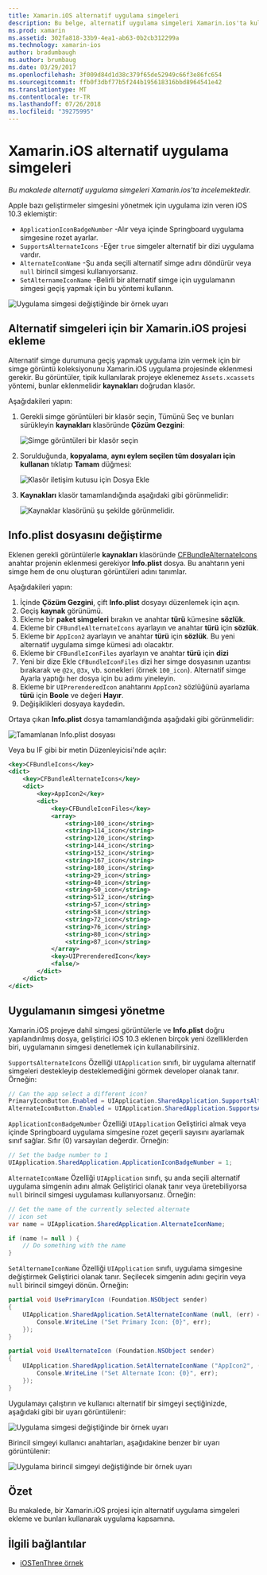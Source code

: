 ```yaml
---
title: Xamarin.iOS alternatif uygulama simgeleri
description: Bu belge, alternatif uygulama simgeleri Xamarin.ios'ta kullanmayı açıklar. Bir Xamarin.iOS projesi için bu simgeler ekleme, Info.plist dosyasında değişiklik yapma ve uygulamanın simgesi programlı olarak yönetmek nasıl ele alınmaktadır.
ms.prod: xamarin
ms.assetid: 302fa818-33b9-4ea1-ab63-0b2cb312299a
ms.technology: xamarin-ios
author: bradumbaugh
ms.author: brumbaug
ms.date: 03/29/2017
ms.openlocfilehash: 3f009d84d1d38c379f65de52949c66f3e86fc654
ms.sourcegitcommit: ffb0f3dbf77b5f244b195618316bbd8964541e42
ms.translationtype: MT
ms.contentlocale: tr-TR
ms.lasthandoff: 07/26/2018
ms.locfileid: "39275995"
---
```

# <a name="alternate-app-icons-in-xamarinios"></a>Xamarin.iOS alternatif uygulama simgeleri

_Bu makalede alternatif uygulama simgeleri Xamarin.ios'ta incelemektedir._

Apple bazı geliştirmeler simgesini yönetmek için uygulama izin veren iOS 10.3 eklemiştir:

 - `ApplicationIconBadgeNumber` -Alır veya içinde Springboard uygulama simgesine rozet ayarlar.
 - `SupportsAlternateIcons` -Eğer `true` simgeler alternatif bir dizi uygulama vardır.
 - `AlternateIconName` -Şu anda seçili alternatif simge adını döndürür veya `null` birincil simgesi kullanıyorsanız.
 - `SetAlternameIconName` -Belirli bir alternatif simge için uygulamanın simgesi geçiş yapmak için bu yöntemi kullanın.

![](alternate-app-icons-images/icons04.png "Uygulama simgesi değiştiğinde bir örnek uyarı")

<a name="Adding-Alternate-Icons" />

## <a name="adding-alternate-icons-to-a-xamarinios-project"></a>Alternatif simgeleri için bir Xamarin.iOS projesi ekleme

Alternatif simge durumuna geçiş yapmak uygulama izin vermek için bir simge görüntü koleksiyonunu Xamarin.iOS uygulama projesinde eklenmesi gerekir. Bu görüntüler, tipik kullanılarak projeye eklenemez `Assets.xcassets` yöntemi, bunlar eklenmelidir **kaynakları** doğrudan klasör.

Aşağıdakileri yapın:

1. Gerekli simge görüntüleri bir klasör seçin, Tümünü Seç ve bunları sürükleyin **kaynakları** klasöründe **Çözüm Gezgini**:

    ![](alternate-app-icons-images/icons00.png "Simge görüntüleri bir klasör seçin")

2. Sorulduğunda, **kopyalama**, **aynı eylem seçilen tüm dosyaları için kullanan** tıklatıp **Tamam** düğmesi:

    ![](alternate-app-icons-images/icons02.png "Klasör iletişim kutusu için Dosya Ekle")

3. **Kaynakları** klasör tamamlandığında aşağıdaki gibi görünmelidir:

    ![](alternate-app-icons-images/icons01.png "Kaynaklar klasörünü şu şekilde görünmelidir.")

<a name="Modifying-the-Info.plist-File" />

## <a name="modifying-the-infoplist-file"></a>Info.plist dosyasını değiştirme

Eklenen gerekli görüntülerle **kaynakları** klasöründe [CFBundleAlternateIcons](https://developer.apple.com/library/content/documentation/General/Reference/InfoPlistKeyReference/Articles/CoreFoundationKeys.html#//apple_ref/doc/uid/TP40009249-SW13) anahtar projenin eklenmesi gerekiyor **Info.plist** dosya. Bu anahtarın yeni simge hem de onu oluşturan görüntüleri adını tanımlar.

Aşağıdakileri yapın:

1. İçinde **Çözüm Gezgini**, çift **Info.plist** dosyayı düzenlemek için açın.
2. Geçiş **kaynak** görünümü.
3. Ekleme bir **paket simgeleri** bırakın ve anahtar **türü** kümesine **sözlük**.
4. Ekleme bir `CFBundleAlternateIcons` ayarlayın ve anahtar **türü** için **sözlük**.
5. Ekleme bir `AppIcon2` ayarlayın ve anahtar **türü** için **sözlük**. Bu yeni alternatif uygulama simge kümesi adı olacaktır.
6. Ekleme bir `CFBundleIconFiles` ayarlayın ve anahtar **türü** için **dizi**
7. Yeni bir dize Ekle `CFBundleIconFiles` dizi her simge dosyasının uzantısı bırakarak ve `@2x`, `@3x`, vb. sonekleri (örnek `100_icon`). Alternatif simge Ayarla yaptığı her dosya için bu adımı yineleyin.
8. Ekleme bir `UIPrerenderedIcon` anahtarını `AppIcon2` sözlüğünü ayarlama **türü** için **Boole** ve değeri **Hayır**.
9. Değişiklikleri dosyaya kaydedin.

Ortaya çıkan **Info.plist** dosya tamamlandığında aşağıdaki gibi görünmelidir:

![](alternate-app-icons-images/icons03.png "Tamamlanan Info.plist dosyası")

Veya bu IF gibi bir metin Düzenleyicisi'nde açılır:

```xml
<key>CFBundleIcons</key>
<dict>
    <key>CFBundleAlternateIcons</key>
    <dict>
        <key>AppIcon2</key>
        <dict>
            <key>CFBundleIconFiles</key>
            <array>
                <string>100_icon</string>
                <string>114_icon</string>
                <string>120_icon</string>
                <string>144_icon</string>
                <string>152_icon</string>
                <string>167_icon</string>
                <string>180_icon</string>
                <string>29_icon</string>
                <string>40_icon</string>
                <string>50_icon</string>
                <string>512_icon</string>
                <string>57_icon</string>
                <string>58_icon</string>
                <string>72_icon</string>
                <string>76_icon</string>
                <string>80_icon</string>
                <string>87_icon</string>
            </array>
            <key>UIPrerenderedIcon</key>
            <false/>
        </dict>
    </dict>
</dict>
```

<a name="Managing-the-Apps-Icon" />

## <a name="managing-the-apps-icon"></a>Uygulamanın simgesi yönetme 

Xamarin.iOS projeye dahil simgesi görüntülerle ve **Info.plist** doğru yapılandırılmış dosya, geliştirici iOS 10.3 eklenen birçok yeni özelliklerden biri, uygulamanın simgesi denetlemek için kullanabilirsiniz.

`SupportsAlternateIcons` Özelliği `UIApplication` sınıfı, bir uygulama alternatif simgeleri destekleyip desteklemediğini görmek developer olanak tanır. Örneğin:

```csharp
// Can the app select a different icon?
PrimaryIconButton.Enabled = UIApplication.SharedApplication.SupportsAlternateIcons;
AlternateIconButton.Enabled = UIApplication.SharedApplication.SupportsAlternateIcons;
```

`ApplicationIconBadgeNumber` Özelliği `UIApplication` Geliştirici almak veya içinde Springboard uygulama simgesine rozet geçerli sayısını ayarlamak sınıf sağlar. Sıfır (0) varsayılan değerdir. Örneğin:

```csharp
// Set the badge number to 1
UIApplication.SharedApplication.ApplicationIconBadgeNumber = 1;
```

`AlternateIconName` Özelliği `UIApplication` sınıfı, şu anda seçili alternatif uygulama simgenin adını almak Geliştirici olanak tanır veya üretebiliyorsa `null` birincil simgesi uygulaması kullanıyorsanız. Örneğin:

```csharp
// Get the name of the currently selected alternate
// icon set
var name = UIApplication.SharedApplication.AlternateIconName;

if (name != null ) {
    // Do something with the name
}
```

`SetAlternameIconName` Özelliği `UIApplication` sınıfı, uygulama simgesine değiştirmek Geliştirici olanak tanır. Seçilecek simgenin adını geçirin veya `null` birincil simgeyi dönün. Örneğin:

```csharp
partial void UsePrimaryIcon (Foundation.NSObject sender)
{
    UIApplication.SharedApplication.SetAlternateIconName (null, (err) => {
        Console.WriteLine ("Set Primary Icon: {0}", err);
    });
}

partial void UseAlternateIcon (Foundation.NSObject sender)
{
    UIApplication.SharedApplication.SetAlternateIconName ("AppIcon2", (err) => {
        Console.WriteLine ("Set Alternate Icon: {0}", err);
    });
}
```

Uygulamayı çalıştırın ve kullanıcı alternatif bir simgeyi seçtiğinizde, aşağıdaki gibi bir uyarı görüntülenir:

![](alternate-app-icons-images/icons04.png "Uygulama simgesi değiştiğinde bir örnek uyarı")

Birincil simgeyi kullanıcı anahtarları, aşağıdakine benzer bir uyarı görüntülenir:

![](alternate-app-icons-images/icons05.png "Uygulama birincil simgeyi değiştiğinde bir örnek uyarı")

<a name="Summary" />

## <a name="summary"></a>Özet

Bu makalede, bir Xamarin.iOS projesi için alternatif uygulama simgeleri ekleme ve bunları kullanarak uygulama kapsamına.



## <a name="related-links"></a>İlgili bağlantılar

- [iOSTenThree örnek](https://developer.xamarin.com/samples/ios/iOS10/iOSTenThree)
